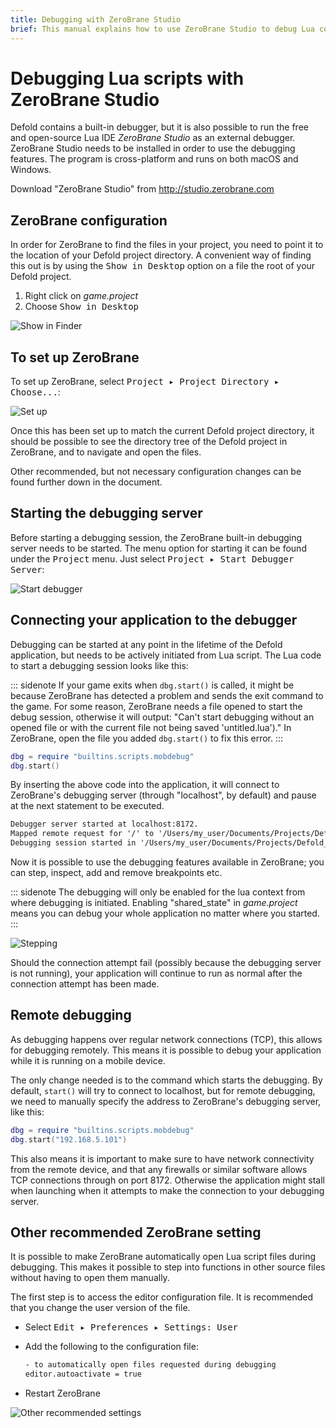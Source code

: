 ```yaml
---
title: Debugging with ZeroBrane Studio
brief: This manual explains how to use ZeroBrane Studio to debug Lua code in Defold.
---
```


# Debugging Lua scripts with ZeroBrane Studio

Defold contains a built-in debugger, but it is also possible to run the free and open-source Lua IDE _ZeroBrane Studio_ as an external debugger. ZeroBrane Studio needs to be installed in order to use the debugging features. The program is cross-platform and runs on both macOS and Windows.

Download "ZeroBrane Studio" from http://studio.zerobrane.com

## ZeroBrane configuration

In order for ZeroBrane to find the files in your project, you need to point it to the location of your Defold project directory. A convenient way of finding this out is by using the <kbd>Show in Desktop</kbd> option on a file the root of your Defold project.

1. Right click on *game.project*
2. Choose <kbd>Show in Desktop</kbd>

![Show in Finder](images/zerobrane/show_in_desktop.png)

## To set up ZeroBrane

To set up ZeroBrane, select <kbd>Project ▸ Project Directory ▸ Choose...</kbd>:

![Set up](images/zerobrane/setup.png)

Once this has been set up to match the current Defold project directory, it should be possible to see the directory tree of the Defold project in ZeroBrane, and to navigate and open the files.

Other recommended, but not necessary configuration changes can be found further down in the document.

## Starting the debugging server

Before starting a debugging session, the ZeroBrane built-in debugging server needs to be started. The menu option for starting it can be found under the <kbd>Project</kbd> menu. Just select <kbd>Project ▸ Start Debugger Server</kbd>:

![Start debugger](images/zerobrane/startdebug.png)

## Connecting your application to the debugger

Debugging can be started at any point in the lifetime of the Defold application, but needs to be actively initiated from Lua script. The Lua code to start a debugging session looks like this:

::: sidenote
If your game exits when `dbg.start()` is called, it might be because ZeroBrane has detected a problem and sends the exit command to the game. For some reason, ZeroBrane needs a file opened to start the debug session, otherwise it will output:
"Can't start debugging without an opened file or with the current file not being saved 'untitled.lua')."
In ZeroBrane, open the file you added `dbg.start()` to fix this error.
:::

```lua
dbg = require "builtins.scripts.mobdebug"
dbg.start()
```

By inserting the above code into the application, it will connect to ZeroBrane's debugging server (through "localhost", by default) and pause at the next statement to be executed.

```txt
Debugger server started at localhost:8172.
Mapped remote request for '/' to '/Users/my_user/Documents/Projects/Defold_project/'.
Debugging session started in '/Users/my_user/Documents/Projects/Defold_project'.
```

Now it is possible to use the debugging features available in ZeroBrane; you can step, inspect, add and remove breakpoints etc.

::: sidenote
The debugging will only be enabled for the lua context from where debugging is initiated. Enabling "shared_state" in *game.project* means you can debug your whole application no matter where you started.
:::

![Stepping](images/zerobrane/code.png)

Should the connection attempt fail (possibly because the debugging server is not running), your application will continue to run as normal after the connection attempt has been made.

## Remote debugging

As debugging happens over regular network connections (TCP), this allows for debugging remotely. This means it is possible to debug your application while it is running on a mobile device.

The only change needed is to the command which starts the debugging. By default, `start()` will try to connect to localhost, but for remote debugging, we need to manually specify the address to ZeroBrane's debugging server, like this:

```lua
dbg = require "builtins.scripts.mobdebug"
dbg.start("192.168.5.101")
```

This also means it is important to make sure to have network connectivity from the remote device, and that any firewalls or similar software allows TCP connections through on port 8172. Otherwise the application might stall when launching when it attempts to make the connection to your debugging server.

## Other recommended ZeroBrane setting

It is possible to make ZeroBrane automatically open Lua script files during debugging. This makes it possible to step into functions in other source files without having to open them manually.

The first step is to access the editor configuration file. It is recommended that you change the user version of the file.

- Select <kbd>Edit ▸ Preferences ▸ Settings: User</kbd>
- Add the following to the configuration file:

  ```txt
  - to automatically open files requested during debugging
  editor.autoactivate = true
  ```

- Restart ZeroBrane

![Other recommended settings](images/zerobrane/otherrecommended.png)
